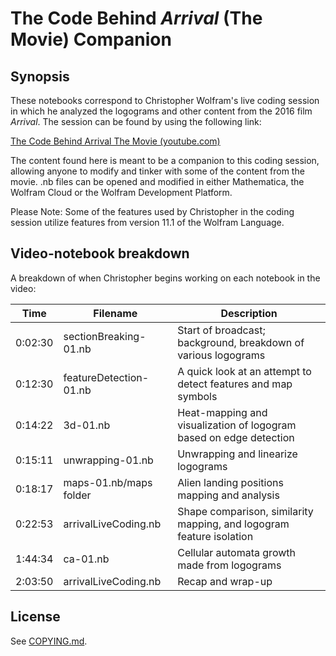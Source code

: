 # The Code Behind *Arrival* (The Movie) Companion

## Synopsis

These notebooks correspond to Christopher Wolfram's live coding session in which he analyzed the logograms and other content from the 2016 film *Arrival*. The session can be found by using the following link:

[The Code Behind Arrival The Movie (youtube.com)](https://youtu.be/r8nTifCIr0c)

The content found here is meant to be a companion to this coding session, allowing anyone to modify and tinker with some of the content from the movie. .nb files can be opened and modified in either Mathematica, the Wolfram Cloud or the Wolfram Development Platform.

Please Note: Some of the features used by Christopher in the coding session utilize features from version 11.1 of the Wolfram Language.

## Video-notebook breakdown

A breakdown of when Christopher begins working on each notebook in the video:

|Time|Filename|Description|
|----|--------|-----------|
|0:02:30|sectionBreaking-01.nb|Start of broadcast; background, breakdown of various logograms|
|0:12:30|featureDetection-01.nb|A quick look at an attempt to detect features and map symbols|
|0:14:22|3d-01.nb|Heat-mapping and visualization of logogram based on edge detection|
|0:15:11|unwrapping-01.nb|Unwrapping and linearize logograms|
|0:18:17|maps-01.nb/maps folder|Alien landing positions mapping and analysis|
|0:22:53|arrivalLiveCoding.nb|Shape comparison, similarity mapping, and logogram feature isolation|
|1:44:34|ca-01.nb|Cellular automata growth made from logograms|
|2:03:50|arrivalLiveCoding.nb|Recap and wrap-up|

## License
See [COPYING.md](COPYING.md).
